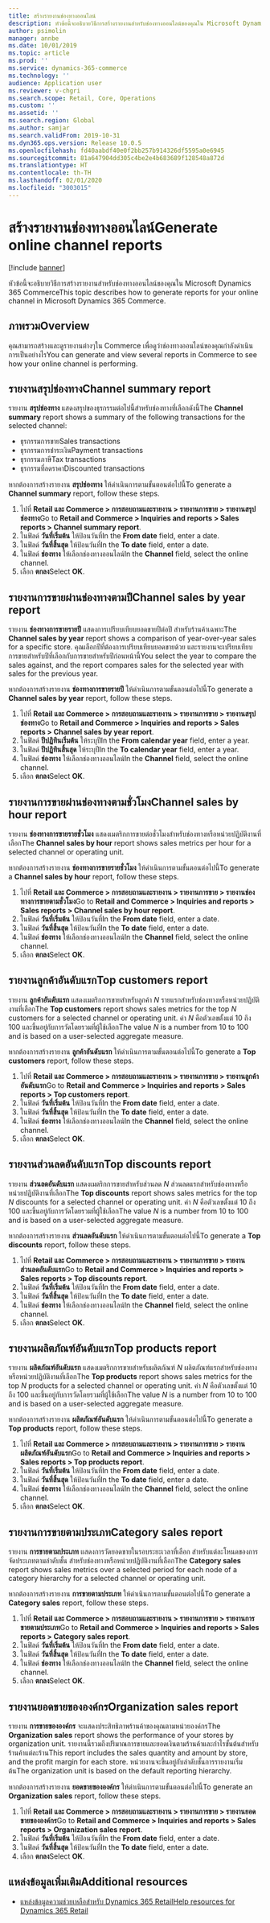 ```yaml
---
title: สร้างรายงานช่องทางออนไลน์
description: หัวข้อนี้จะอธิบายวิธีการสร้างรายงานสำหรับช่องทางออนไลน์ของคุณใน Microsoft Dynamics 365 Commerce
author: psimolin
manager: annbe
ms.date: 10/01/2019
ms.topic: article
ms.prod: ''
ms.service: dynamics-365-commerce
ms.technology: ''
audience: Application user
ms.reviewer: v-chgri
ms.search.scope: Retail, Core, Operations
ms.custom: ''
ms.assetid: ''
ms.search.region: Global
ms.author: samjar
ms.search.validFrom: 2019-10-31
ms.dyn365.ops.version: Release 10.0.5
ms.openlocfilehash: fd40aabdf40e0f2bb257b914326df5595a0e6945
ms.sourcegitcommit: 81a647904dd305c4be2e4b683689f128548a872d
ms.translationtype: HT
ms.contentlocale: th-TH
ms.lasthandoff: 02/01/2020
ms.locfileid: "3003015"
---
```

# <a name="generate-online-channel-reports"></a><span data-ttu-id="ba267-103">สร้างรายงานช่องทางออนไลน์</span><span class="sxs-lookup"><span data-stu-id="ba267-103">Generate online channel reports</span></span>


[!include [banner](includes/banner.md)]

<span data-ttu-id="ba267-104">หัวข้อนี้จะอธิบายวิธีการสร้างรายงานสำหรับช่องทางออนไลน์ของคุณใน Microsoft Dynamics 365 Commerce</span><span class="sxs-lookup"><span data-stu-id="ba267-104">This topic describes how to generate reports for your online channel in Microsoft Dynamics 365 Commerce.</span></span>

## <a name="overview"></a><span data-ttu-id="ba267-105">ภาพรวม</span><span class="sxs-lookup"><span data-stu-id="ba267-105">Overview</span></span>

<span data-ttu-id="ba267-106">คุณสามารถสร้างและดูรายงานต่างๆใน Commerce เพื่อดูว่าช่องทางออนไลน์ของคุณกำลังดำเนินการเป็นอย่างไร</span><span class="sxs-lookup"><span data-stu-id="ba267-106">You can generate and view several reports in Commerce to see how your online channel is performing.</span></span>

## <a name="channel-summary-report"></a><span data-ttu-id="ba267-107">รายงานสรุปช่องทาง</span><span class="sxs-lookup"><span data-stu-id="ba267-107">Channel summary report</span></span>

<span data-ttu-id="ba267-108">รายงาน **สรุปช่องทาง** แสดงสรุปของธุรกรรมต่อไปนี้สำหรับช่องทางที่เลือกดังนี้</span><span class="sxs-lookup"><span data-stu-id="ba267-108">The **Channel summary** report shows a summary of the following transactions for the selected channel:</span></span>

- <span data-ttu-id="ba267-109">ธุรกรรมการขาย</span><span class="sxs-lookup"><span data-stu-id="ba267-109">Sales transactions</span></span>
- <span data-ttu-id="ba267-110">ธุรกรรมการชำระเงิน</span><span class="sxs-lookup"><span data-stu-id="ba267-110">Payment transactions</span></span>
- <span data-ttu-id="ba267-111">ธุรกรรมภาษี</span><span class="sxs-lookup"><span data-stu-id="ba267-111">Tax transactions</span></span>
- <span data-ttu-id="ba267-112">ธุรกรรมที่ลดราคา</span><span class="sxs-lookup"><span data-stu-id="ba267-112">Discounted transactions</span></span>

<span data-ttu-id="ba267-113">หากต้องการสร้างรายงาน **สรุปช่องทาง** ให้ดำเนินการตามขั้นตอนต่อไปนี้</span><span class="sxs-lookup"><span data-stu-id="ba267-113">To generate a **Channel summary** report, follow these steps.</span></span>

1. <span data-ttu-id="ba267-114">ไปที่ **Retail และ Commerce \> การสอบถามและรายงาน \> รายงานการขาย \> รายงานสรุปช่องทาง**</span><span class="sxs-lookup"><span data-stu-id="ba267-114">Go to **Retail and Commerce \> Inquiries and reports \> Sales reports \> Channel summary report**.</span></span>
1. <span data-ttu-id="ba267-115">ในฟิลด์ **วันที่เริ่มต้น** ให้ป้อนวันที่</span><span class="sxs-lookup"><span data-stu-id="ba267-115">In the **From date** field, enter a date.</span></span>
1. <span data-ttu-id="ba267-116">ในฟิลด์ **วันที่สิ้นสุด** ให้ป้อนวันที่</span><span class="sxs-lookup"><span data-stu-id="ba267-116">In the **To date** field, enter a date.</span></span>
1. <span data-ttu-id="ba267-117">ในฟิลด์ **ช่องทาง** ให้เลือกช่องทางออนไลน์</span><span class="sxs-lookup"><span data-stu-id="ba267-117">In the **Channel** field, select the online channel.</span></span>
1. <span data-ttu-id="ba267-118">เลือก **ตกลง**</span><span class="sxs-lookup"><span data-stu-id="ba267-118">Select **OK**.</span></span>
 
## <a name="channel-sales-by-year-report"></a><span data-ttu-id="ba267-119">รายงานการขายผ่านช่องทางตามปี</span><span class="sxs-lookup"><span data-stu-id="ba267-119">Channel sales by year report</span></span> 

<span data-ttu-id="ba267-120">รายงาน **ช่องทางการขายรายปี** แสดงการเปรียบเทียบยอดขายปีต่อปี สำหรับร้านค้าเฉพาะ</span><span class="sxs-lookup"><span data-stu-id="ba267-120">The **Channel sales by year** report shows a comparison of year-over-year sales for a specific store.</span></span> <span data-ttu-id="ba267-121">คุณเลือกปีที่ต้องการเปรียบเทียบยอดขายด้วย และรายงานจะเปรียบเทียบการขายสำหรับปีที่เลือกกับการขายสำหรับปีก่อนหน้านี้</span><span class="sxs-lookup"><span data-stu-id="ba267-121">You select the year to compare the sales against, and the report compares sales for the selected year with sales for the previous year.</span></span>

<span data-ttu-id="ba267-122">หากต้องการสร้างรายงาน **ช่องทางการขายรายปี** ให้ดำเนินการตามขั้นตอนต่อไปนี้</span><span class="sxs-lookup"><span data-stu-id="ba267-122">To generate a **Channel sales by year** report, follow these steps.</span></span>

1. <span data-ttu-id="ba267-123">ไปที่ **Retail และ Commerce \> การสอบถามและรายงาน \> รายงานการขาย \> รายงานสรุปช่องทาง**</span><span class="sxs-lookup"><span data-stu-id="ba267-123">Go to **Retail and Commerce \> Inquiries and reports \> Sales reports \> Channel sales by year report**.</span></span>
1. <span data-ttu-id="ba267-124">ในฟิลด์ **ปีปฏิทินเริ่มต้น** ให้ระบุปี</span><span class="sxs-lookup"><span data-stu-id="ba267-124">In the **From calendar year** field, enter a year.</span></span>
1. <span data-ttu-id="ba267-125">ในฟิลด์ **ปีปฏิทินสิ้นสุด** ให้ระบุปี</span><span class="sxs-lookup"><span data-stu-id="ba267-125">In the **To calendar year** field, enter a year.</span></span>
1. <span data-ttu-id="ba267-126">ในฟิลด์ **ช่องทาง** ให้เลือกช่องทางออนไลน์</span><span class="sxs-lookup"><span data-stu-id="ba267-126">In the **Channel** field, select the online channel.</span></span>
1. <span data-ttu-id="ba267-127">เลือก **ตกลง**</span><span class="sxs-lookup"><span data-stu-id="ba267-127">Select **OK**.</span></span>

## <a name="channel-sales-by-hour-report"></a><span data-ttu-id="ba267-128">รายงานการขายผ่านช่องทางตามชั่วโมง</span><span class="sxs-lookup"><span data-stu-id="ba267-128">Channel sales by hour report</span></span>

<span data-ttu-id="ba267-129">รายงาน **ช่องทางการขายรายชั่วโมง** แสดงเมตริกการขายต่อชั่วโมงสำหรับช่องทางหรือหน่วยปฏิบัติงานที่เลือก</span><span class="sxs-lookup"><span data-stu-id="ba267-129">The **Channel sales by hour** report shows sales metrics per hour for a selected channel or operating unit.</span></span>

<span data-ttu-id="ba267-130">หากต้องการสร้างรายงาน **ช่องทางการขายรายชั่วโมง** ให้ดำเนินการตามขั้นตอนต่อไปนี้</span><span class="sxs-lookup"><span data-stu-id="ba267-130">To generate a **Channel sales by hour** report, follow these steps.</span></span>

1. <span data-ttu-id="ba267-131">ไปที่ **Retail และ Commerce \> การสอบถามและรายงาน \> รายงานการขาย \> รายงานช่องทางการขายตามชั่วโมง**</span><span class="sxs-lookup"><span data-stu-id="ba267-131">Go to **Retail and Commerce \> Inquiries and reports \> Sales reports \> Channel sales by hour report**.</span></span>
1. <span data-ttu-id="ba267-132">ในฟิลด์ **วันที่เริ่มต้น** ให้ป้อนวันที่</span><span class="sxs-lookup"><span data-stu-id="ba267-132">In the **From date** field, enter a date.</span></span>
1. <span data-ttu-id="ba267-133">ในฟิลด์ **วันที่สิ้นสุด** ให้ป้อนวันที่</span><span class="sxs-lookup"><span data-stu-id="ba267-133">In the **To date** field, enter a date.</span></span>
1. <span data-ttu-id="ba267-134">ในฟิลด์ **ช่องทาง** ให้เลือกช่องทางออนไลน์</span><span class="sxs-lookup"><span data-stu-id="ba267-134">In the **Channel** field, select the online channel.</span></span>
1. <span data-ttu-id="ba267-135">เลือก **ตกลง**</span><span class="sxs-lookup"><span data-stu-id="ba267-135">Select **OK**.</span></span>

## <a name="top-customers-report"></a><span data-ttu-id="ba267-136">รายงานลูกค้าอันดับแรก</span><span class="sxs-lookup"><span data-stu-id="ba267-136">Top customers report</span></span>

<span data-ttu-id="ba267-137">รายงาน **ลูกค้าอันดับแรก** แสดงเมตริกการขายสำหรับลูกค้า *N* รายแรกสำหรับช่องทางหรือหน่วยปฏิบัติงานที่เลือก</span><span class="sxs-lookup"><span data-stu-id="ba267-137">The **Top customers** report shows sales metrics for the top *N* customers for a selected channel or operating unit.</span></span> <span data-ttu-id="ba267-138">ค่า *N* คือตัวเลขตั้งแต่ 10 ถึง 100 และขึ้นอยู่กับการวัดโดยรวมที่ผู้ใช้เลือก</span><span class="sxs-lookup"><span data-stu-id="ba267-138">The value *N* is a number from 10 to 100 and is based on a user-selected aggregate measure.</span></span>

<span data-ttu-id="ba267-139">หากต้องการสร้างรายงาน **ลูกค้าอันดับแรก** ให้ดำเนินการตามขั้นตอนต่อไปนี้</span><span class="sxs-lookup"><span data-stu-id="ba267-139">To generate a **Top customers** report, follow these steps.</span></span>

1. <span data-ttu-id="ba267-140">ไปที่ **Retail และ Commerce \> การสอบถามและรายงาน \> รายงานการขาย \> รายงานลูกค้าอันดับแรก**</span><span class="sxs-lookup"><span data-stu-id="ba267-140">Go to **Retail and Commerce \> Inquiries and reports \> Sales reports \> Top customers report**.</span></span>
1. <span data-ttu-id="ba267-141">ในฟิลด์ **วันที่เริ่มต้น** ให้ป้อนวันที่</span><span class="sxs-lookup"><span data-stu-id="ba267-141">In the **From date** field, enter a date.</span></span>
1. <span data-ttu-id="ba267-142">ในฟิลด์ **วันที่สิ้นสุด** ให้ป้อนวันที่</span><span class="sxs-lookup"><span data-stu-id="ba267-142">In the **To date** field, enter a date.</span></span>
1. <span data-ttu-id="ba267-143">ในฟิลด์ **ช่องทาง** ให้เลือกช่องทางออนไลน์</span><span class="sxs-lookup"><span data-stu-id="ba267-143">In the **Channel** field, select the online channel.</span></span>
1. <span data-ttu-id="ba267-144">เลือก **ตกลง**</span><span class="sxs-lookup"><span data-stu-id="ba267-144">Select **OK**.</span></span>

## <a name="top-discounts-report"></a><span data-ttu-id="ba267-145">รายงานส่วนลดอันดับแรก</span><span class="sxs-lookup"><span data-stu-id="ba267-145">Top discounts report</span></span>

<span data-ttu-id="ba267-146">รายงาน **ส่วนลดอันดับแรก** แสดงเมตริกการขายสำหรับส่วนลด *N* ส่วนลดแรกสำหรับช่องทางหรือหน่วยปฏิบัติงานที่เลือก</span><span class="sxs-lookup"><span data-stu-id="ba267-146">The **Top discounts** report shows sales metrics for the top *N* discounts for a selected channel or operating unit.</span></span> <span data-ttu-id="ba267-147">ค่า *N* คือตัวเลขตั้งแต่ 10 ถึง 100 และขึ้นอยู่กับการวัดโดยรวมที่ผู้ใช้เลือก</span><span class="sxs-lookup"><span data-stu-id="ba267-147">The value *N* is a number from 10 to 100 and is based on a user-selected aggregate measure.</span></span>

<span data-ttu-id="ba267-148">หากต้องการสร้างรายงาน **ส่วนลดอันดับแรก** ให้ดำเนินการตามขั้นตอนต่อไปนี้</span><span class="sxs-lookup"><span data-stu-id="ba267-148">To generate a **Top discounts** report, follow these steps.</span></span>

1. <span data-ttu-id="ba267-149">ไปที่ **Retail และ Commerce \> การสอบถามและรายงาน \> รายงานการขาย \> รายงานส่วนลดอันดับแรก**</span><span class="sxs-lookup"><span data-stu-id="ba267-149">Go to **Retail and Commerce \> Inquiries and reports \> Sales reports \> Top discounts report**.</span></span>
1. <span data-ttu-id="ba267-150">ในฟิลด์ **วันที่เริ่มต้น** ให้ป้อนวันที่</span><span class="sxs-lookup"><span data-stu-id="ba267-150">In the **From date** field, enter a date.</span></span>
1. <span data-ttu-id="ba267-151">ในฟิลด์ **วันที่สิ้นสุด** ให้ป้อนวันที่</span><span class="sxs-lookup"><span data-stu-id="ba267-151">In the **To date** field, enter a date.</span></span>
1. <span data-ttu-id="ba267-152">ในฟิลด์ **ช่องทาง** ให้เลือกช่องทางออนไลน์</span><span class="sxs-lookup"><span data-stu-id="ba267-152">In the **Channel** field, select the online channel.</span></span>
1. <span data-ttu-id="ba267-153">เลือก **ตกลง**</span><span class="sxs-lookup"><span data-stu-id="ba267-153">Select **OK**.</span></span>

## <a name="top-products-report"></a><span data-ttu-id="ba267-154">รายงานผลิตภัณฑ์อันดับแรก</span><span class="sxs-lookup"><span data-stu-id="ba267-154">Top products report</span></span>

<span data-ttu-id="ba267-155">รายงาน **ผลิตภัณฑ์อันดับแรก** แสดงเมตริกการขายสำหรับผลิตภัณฑ์ *N* ผลิตภัณฑ์แรกสำหรับช่องทางหรือหน่วยปฏิบัติงานที่เลือก</span><span class="sxs-lookup"><span data-stu-id="ba267-155">The **Top products** report shows sales metrics for the top *N* products for a selected channel or operating unit.</span></span> <span data-ttu-id="ba267-156">ค่า *N* คือตัวเลขตั้งแต่ 10 ถึง 100 และขึ้นอยู่กับการวัดโดยรวมที่ผู้ใช้เลือก</span><span class="sxs-lookup"><span data-stu-id="ba267-156">The value *N* is a number from 10 to 100 and is based on a user-selected aggregate measure.</span></span>

<span data-ttu-id="ba267-157">หากต้องการสร้างรายงาน **ผลิตภัณฑ์อันดับแรก** ให้ดำเนินการตามขั้นตอนต่อไปนี้</span><span class="sxs-lookup"><span data-stu-id="ba267-157">To generate a **Top products** report, follow these steps.</span></span>

1. <span data-ttu-id="ba267-158">ไปที่ **Retail และ Commerce \> การสอบถามและรายงาน \> รายงานการขาย \> รายงานผลิตภัณฑ์อันดับแรก**</span><span class="sxs-lookup"><span data-stu-id="ba267-158">Go to **Retail and Commerce \> Inquiries and reports \> Sales reports \> Top products report**.</span></span>
1. <span data-ttu-id="ba267-159">ในฟิลด์ **วันที่เริ่มต้น** ให้ป้อนวันที่</span><span class="sxs-lookup"><span data-stu-id="ba267-159">In the **From date** field, enter a date.</span></span>
1. <span data-ttu-id="ba267-160">ในฟิลด์ **วันที่สิ้นสุด** ให้ป้อนวันที่</span><span class="sxs-lookup"><span data-stu-id="ba267-160">In the **To date** field, enter a date.</span></span>
1. <span data-ttu-id="ba267-161">ในฟิลด์ **ช่องทาง** ให้เลือกช่องทางออนไลน์</span><span class="sxs-lookup"><span data-stu-id="ba267-161">In the **Channel** field, select the online channel.</span></span>
1. <span data-ttu-id="ba267-162">เลือก **ตกลง**</span><span class="sxs-lookup"><span data-stu-id="ba267-162">Select **OK**.</span></span>

## <a name="category-sales-report"></a><span data-ttu-id="ba267-163">รายงานการขายตามประเภท</span><span class="sxs-lookup"><span data-stu-id="ba267-163">Category sales report</span></span>

<span data-ttu-id="ba267-164">รายงาน **การขายตามประเภท** แสดงการวัดยอดขายในรอบระยะเวลาที่เลือก สำหรับแต่ละโหนดของการจัดประเภทตามลำดับชั้น สำหรับช่องทางหรือหน่วยปฏิบัติงานที่เลือก</span><span class="sxs-lookup"><span data-stu-id="ba267-164">The **Category sales** report shows sales metrics over a selected period for each node of a category hierarchy for a selected channel or operating unit.</span></span>

<span data-ttu-id="ba267-165">หากต้องการสร้างรายงาน **การขายตามประเภท** ให้ดำเนินการตามขั้นตอนต่อไปนี้</span><span class="sxs-lookup"><span data-stu-id="ba267-165">To generate a **Category sales** report, follow these steps.</span></span>

1. <span data-ttu-id="ba267-166">ไปที่ **Retail และ Commerce \> การสอบถามและรายงาน \> รายงานการขาย \> รายงานการขายตามประเภท**</span><span class="sxs-lookup"><span data-stu-id="ba267-166">Go to **Retail and Commerce \> Inquiries and reports \> Sales reports \> Category sales report**.</span></span>
1. <span data-ttu-id="ba267-167">ในฟิลด์ **วันที่เริ่มต้น** ให้ป้อนวันที่</span><span class="sxs-lookup"><span data-stu-id="ba267-167">In the **From date** field, enter a date.</span></span>
1. <span data-ttu-id="ba267-168">ในฟิลด์ **วันที่สิ้นสุด** ให้ป้อนวันที่</span><span class="sxs-lookup"><span data-stu-id="ba267-168">In the **To date** field, enter a date.</span></span>
1. <span data-ttu-id="ba267-169">ในฟิลด์ **ช่องทาง** ให้เลือกช่องทางออนไลน์</span><span class="sxs-lookup"><span data-stu-id="ba267-169">In the **Channel** field, select the online channel.</span></span>
1. <span data-ttu-id="ba267-170">เลือก **ตกลง**</span><span class="sxs-lookup"><span data-stu-id="ba267-170">Select **OK**.</span></span>

## <a name="organization-sales-report"></a><span data-ttu-id="ba267-171">รายงานยอดขายขององค์กร</span><span class="sxs-lookup"><span data-stu-id="ba267-171">Organization sales report</span></span>

<span data-ttu-id="ba267-172">รายงาน **การขายขององค์กร** จะแสดงประสิทธิภาพร้านค้าของคุณตามหน่วยองค์กร</span><span class="sxs-lookup"><span data-stu-id="ba267-172">The **Organization sales** report shows the performance of your stores by organization unit.</span></span> <span data-ttu-id="ba267-173">รายงานนี้รวมถึงปริมาณการขายและยอดเงินตามร้านค้าและกำไรขั้นต้นสำหรับร้านค้าแต่ละร้าน</span><span class="sxs-lookup"><span data-stu-id="ba267-173">This report includes the sales quantity and amount by store, and the profit margin for each store.</span></span> <span data-ttu-id="ba267-174">หน่วยงานจะขึ้นอยู่กับลำดับชั้นการรายงานเริ่มต้น</span><span class="sxs-lookup"><span data-stu-id="ba267-174">The organization unit is based on the default reporting hierarchy.</span></span>

<span data-ttu-id="ba267-175">หากต้องการสร้างรายงาน **ยอดขายขององค์กร** ให้ดำเนินการตามขั้นตอนต่อไปนี้</span><span class="sxs-lookup"><span data-stu-id="ba267-175">To generate an **Organization sales** report, follow these steps.</span></span>

1. <span data-ttu-id="ba267-176">ไปที่ **Retail และ Commerce \> การสอบถามและรายงาน \> รายงานการขาย \> รายงานยอดขายขององค์กร**</span><span class="sxs-lookup"><span data-stu-id="ba267-176">Go to **Retail and Commerce \> Inquiries and reports \> Sales reports \> Organization sales report**.</span></span>
1. <span data-ttu-id="ba267-177">ในฟิลด์ **วันที่เริ่มต้น** ให้ป้อนวันที่</span><span class="sxs-lookup"><span data-stu-id="ba267-177">In the **From date** field, enter a date.</span></span>
1. <span data-ttu-id="ba267-178">ในฟิลด์ **วันที่สิ้นสุด** ให้ป้อนวันที่</span><span class="sxs-lookup"><span data-stu-id="ba267-178">In the **To date** field, enter a date.</span></span>
1. <span data-ttu-id="ba267-179">เลือก **ตกลง**</span><span class="sxs-lookup"><span data-stu-id="ba267-179">Select **OK**.</span></span>

## <a name="additional-resources"></a><span data-ttu-id="ba267-180">แหล่งข้อมูลเพิ่มเติม</span><span class="sxs-lookup"><span data-stu-id="ba267-180">Additional resources</span></span>

- [<span data-ttu-id="ba267-181">แหล่งข้อมูลความช่วยเหลือสำหรับ Dynamics 365 Retail</span><span class="sxs-lookup"><span data-stu-id="ba267-181">Help resources for Dynamics 365 Retail</span></span>](../retail/index.md)
